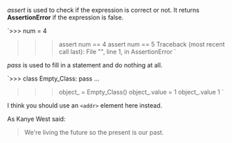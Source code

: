 *assert* is used to check if the expression is correct or not. It returns **AssertionError** if the expression is false.

`>>> num = 4
>>> assert num == 4
>>> assert num == 5
Traceback (most recent call last):
  File "<stdin>", line 1, in <module>
AssertionError
>>>`

*pass* is used to fill in a statement and do nothing at all. 

`>>> class Empty_Class: pass
...
>>> object_ = Empty_Class()
>>> object_.value = 1
>>> object_.value
1
>>>`

I think you should use an
`<addr>` element here instead.

As Kanye West said:

> We're living the future so
> the present is our past.